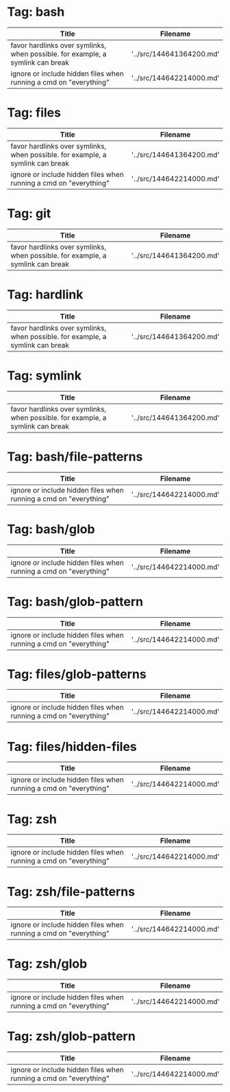 
 Tag: bash
===========

 Title                                                                            |  Filename
--------------------------------------------------------------------------------- | --------------------------
 favor hardlinks over symlinks, when possible.  for example, a symlink can break  |  '../src/144641364200.md'
 ignore or include hidden files when running a cmd on "everything"                |  '../src/144642214000.md'

 Tag: files
============

 Title                                                                            |  Filename
--------------------------------------------------------------------------------- | --------------------------
 favor hardlinks over symlinks, when possible.  for example, a symlink can break  |  '../src/144641364200.md'
 ignore or include hidden files when running a cmd on "everything"                |  '../src/144642214000.md'

 Tag: git
==========

 Title                                                                            |  Filename
--------------------------------------------------------------------------------- | --------------------------
 favor hardlinks over symlinks, when possible.  for example, a symlink can break  |  '../src/144641364200.md'

 Tag: hardlink
===============

 Title                                                                            |  Filename
--------------------------------------------------------------------------------- | --------------------------
 favor hardlinks over symlinks, when possible.  for example, a symlink can break  |  '../src/144641364200.md'

 Tag: symlink
==============

 Title                                                                            |  Filename
--------------------------------------------------------------------------------- | --------------------------
 favor hardlinks over symlinks, when possible.  for example, a symlink can break  |  '../src/144641364200.md'

 Tag: bash/file-patterns
=========================

 Title                                                                            |  Filename
--------------------------------------------------------------------------------- | --------------------------
 ignore or include hidden files when running a cmd on "everything"                |  '../src/144642214000.md'

 Tag: bash/glob
================

 Title                                                                            |  Filename
--------------------------------------------------------------------------------- | --------------------------
 ignore or include hidden files when running a cmd on "everything"                |  '../src/144642214000.md'

 Tag: bash/glob-pattern
========================

 Title                                                                            |  Filename
--------------------------------------------------------------------------------- | --------------------------
 ignore or include hidden files when running a cmd on "everything"                |  '../src/144642214000.md'

 Tag: files/glob-patterns
==========================

 Title                                                                            |  Filename
--------------------------------------------------------------------------------- | --------------------------
 ignore or include hidden files when running a cmd on "everything"                |  '../src/144642214000.md'

 Tag: files/hidden-files
=========================

 Title                                                                            |  Filename
--------------------------------------------------------------------------------- | --------------------------
 ignore or include hidden files when running a cmd on "everything"                |  '../src/144642214000.md'

 Tag: zsh
==========

 Title                                                                            |  Filename
--------------------------------------------------------------------------------- | --------------------------
 ignore or include hidden files when running a cmd on "everything"                |  '../src/144642214000.md'

 Tag: zsh/file-patterns
========================

 Title                                                                            |  Filename
--------------------------------------------------------------------------------- | --------------------------
 ignore or include hidden files when running a cmd on "everything"                |  '../src/144642214000.md'

 Tag: zsh/glob
===============

 Title                                                                            |  Filename
--------------------------------------------------------------------------------- | --------------------------
 ignore or include hidden files when running a cmd on "everything"                |  '../src/144642214000.md'

 Tag: zsh/glob-pattern
=======================

 Title                                                                            |  Filename
--------------------------------------------------------------------------------- | --------------------------
 ignore or include hidden files when running a cmd on "everything"                |  '../src/144642214000.md'
